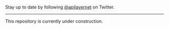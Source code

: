 Stay up to date by following [@apilayernet](https://twitter.com/apilayernet) on Twitter.

___

This repository is currently under construction. 
